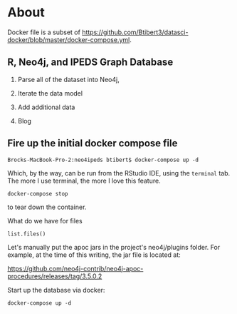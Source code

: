 # About

Docker file is a subset of https://github.com/Btibert3/datasci-docker/blob/master/docker-compose.yml.

## R, Neo4j, and IPEDS Graph Database

1.  Parse all of the dataset into Neo4j, 

1.  Iterate the data model

1.  Add additional data

1.  Blog



## Fire up the initial docker compose file

```
Brocks-MacBook-Pro-2:neo4ipeds btibert$ docker-compose up -d
```

Which, by the way, can be run from the RStudio IDE, using the `terminal` tab.  The more I use terminal, the more I love this feature.

```
docker-compose stop
```

to tear down the container.

What do we have for files

```
list.files()
```

Let's manually put the apoc jars in the project's neo4j/plugins folder.  For example, at the time of this writing, the jar file is located at:

https://github.com/neo4j-contrib/neo4j-apoc-procedures/releases/tag/3.5.0.2


Start up the database via docker:


```
docker-compose up -d
```

